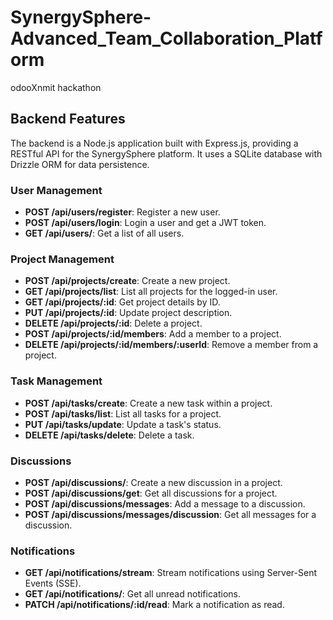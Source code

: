 # SynergySphere-Advanced_Team_Collaboration_Platform
odooXnmit hackathon

## Backend Features

The backend is a Node.js application built with Express.js, providing a RESTful API for the SynergySphere platform. It uses a SQLite database with Drizzle ORM for data persistence.

### User Management

*   **POST /api/users/register**: Register a new user.
*   **POST /api/users/login**: Login a user and get a JWT token.
*   **GET /api/users/**: Get a list of all users.

### Project Management

*   **POST /api/projects/create**: Create a new project.
*   **GET /api/projects/list**: List all projects for the logged-in user.
*   **GET /api/projects/:id**: Get project details by ID.
*   **PUT /api/projects/:id**: Update project description.
*   **DELETE /api/projects/:id**: Delete a project.
*   **POST /api/projects/:id/members**: Add a member to a project.
*   **DELETE /api/projects/:id/members/:userId**: Remove a member from a project.

### Task Management

*   **POST /api/tasks/create**: Create a new task within a project.
*   **POST /api/tasks/list**: List all tasks for a project.
*   **PUT /api/tasks/update**: Update a task's status.
*   **DELETE /api/tasks/delete**: Delete a task.

### Discussions

*   **POST /api/discussions/**: Create a new discussion in a project.
*   **POST /api/discussions/get**: Get all discussions for a project.
*   **POST /api/discussions/messages**: Add a message to a discussion.
*   **POST /api/discussions/messages/discussion**: Get all messages for a discussion.

### Notifications

*   **GET /api/notifications/stream**: Stream notifications using Server-Sent Events (SSE).
*   **GET /api/notifications/**: Get all unread notifications.
*   **PATCH /api/notifications/:id/read**: Mark a notification as read.